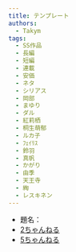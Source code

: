 ```yaml
---
title: テンプレート
authors:
  - Takym
tags:
  - SS作品
  - 長編
  - 短編
  - 連載
  - 安価
  - ネタ
  - シリアス
  - 岡部
  - まゆり
  - ダル
  - 紅莉栖
  - 桐生萌郁
  - ルカ子
  - ﾌｪｲﾘｽ
  - 鈴羽
  - 真帆
  - かがり
  - 由季
  - 天王寺
  - 綯
  - レスキネン
---
```

<!-- このファイルはまとめSS用のテンプレートです。 -->
<!-- 次はここから：https://ssmania.info/category/%E3%82%B7%E3%83%A5%E3%82%BF%E3%82%B2?page=3&sort=s -->
- 題名：
- [2ちゃんねる](http://viper.2ch.sc/test/read.cgi/news4vip/xxx)
- [5ちゃんねる](http://hebi.5ch.net/test/read.cgi/news4vip/xxx)
